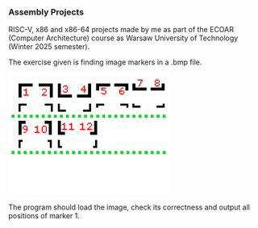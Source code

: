 ### Assembly Projects

RISC-V, x86 and x86-64 projects made by me as part of the ECOAR (Computer Architecture) course as Warsaw University of Technology (Winter 2025 semester).

The exercise given is finding image markers in a .bmp file.

![Example markers](RISC-V_Project/markers.bmp)

The program should load the image, check its correctness and output all positions of marker 1.
